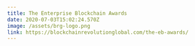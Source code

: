 ```yaml
---
title: The Enterprise Blockchain Awards
date: 2020-07-03T15:02:24.570Z
image: /assets/brg-logo.png
link: https://blockchainrevolutionglobal.com/the-eb-awards/
---
```

